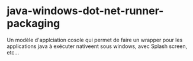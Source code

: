 # java-windows-dot-net-runner-packaging
Un modèle d'applciation cosole qui permet de faire un wrapper pour les applications java à exécuter nativeent sous windows, avec Splash screen, etc...
